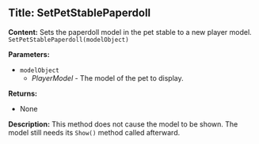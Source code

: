 ## Title: SetPetStablePaperdoll

**Content:**
Sets the paperdoll model in the pet stable to a new player model.
`SetPetStablePaperdoll(modelObject)`

**Parameters:**
- `modelObject`
  - *PlayerModel* - The model of the pet to display.

**Returns:**
- None

**Description:**
This method does not cause the model to be shown. The model still needs its `Show()` method called afterward.